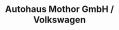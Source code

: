 ---
title: "Autohaus Mothor GmbH / Volkswagen"
url: /brandenburg-an-der-havel/autohaus-mothor-gmbh-volkswagen/
shop: Autohaus
---